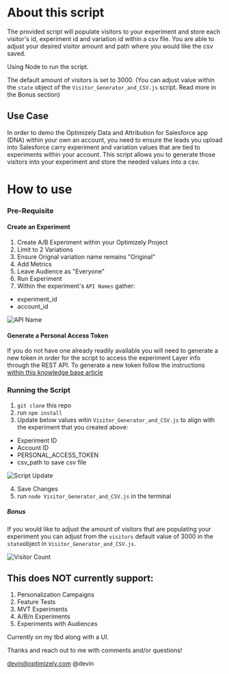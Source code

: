 # About this script
The provided script will populate visitors to your experiment and store each visitor's id, experiment id and variation id within a csv file. You are able to adjust your desired visitor amount and path where you would like the csv saved. 

Using Node to run the script.

The default amount of visitors is set to 3000. (You can adjust value within the `state` object of the `Visitor_Generator_and_CSV.js` script. Read more in the Bonus section)

## Use Case
In order to demo the Optimizely Data and Attribution for Salesforce app (DNA) within your own an account, you need to ensure the leads you upload into Salesforce carry experiment and variation values that are tied to experiments within your account. This script allows you to generate those visitors into your experiment and store the needed values into a csv. 

# How to use

### Pre-Requisite 

#### Create an Experiment
1. Create A/B Experiment within your Optimizely Project
2. Limit to 2 Variations
3. Ensure Orignal variation name remains "Original"
4. Add Metrics
5. Leave Audience as "Everyone"
6. Run Experiment
7. Within the experiment's `API Names` gather:
  - experiment_id
  - account_id
  
![API Name](https://i.imgur.com/7IriC1e.png)
  
#### Generate a Personal Access Token
If you do not have one already readily available you will need to generate a new token in order for the script to access the experiment Layer info through the REST API. To generate a new token follow the instructions [within this knowledge base article](https://help.optimizely.com/Integrate_Other_Platforms/Generate_a_personal_access_token_in_Optimizely_X_Web)
  
### Running the Script
1. `git clone` this repo
2. run `npm install`
3. Update below values witin `Visitor_Generator_and_CSV.js` to align with the experiment that you created above:
  - Experiment ID
  - Account ID
  - PERSONAL_ACCESS_TOKEN
  - csv_path to save csv file
 
 ![Script Update](https://i.imgur.com/unuY4LX.png)

4. Save Changes
5. run `node Visitor_Generator_and_CSV.js` in the terminal

##### Bonus

If you would like to adjust the amount of visitors that are populating your experiment you can adjust from the `visitors` default value of 3000 in the `state`object in `Visitor_Generator_and_CSV.js`.

![Visitor Count](https://i.imgur.com/fPuQffX.png)

## This does NOT currently support:

1. Personalization Campaigns
2. Feature Tests
3. MVT Experiments
4. A/B/n Experiments
5. Experiments with Audiences

Currently on my tbd along with a UI.

Thanks and reach out to me with comments and/or questions!

devin@optimizely.com
@devin
